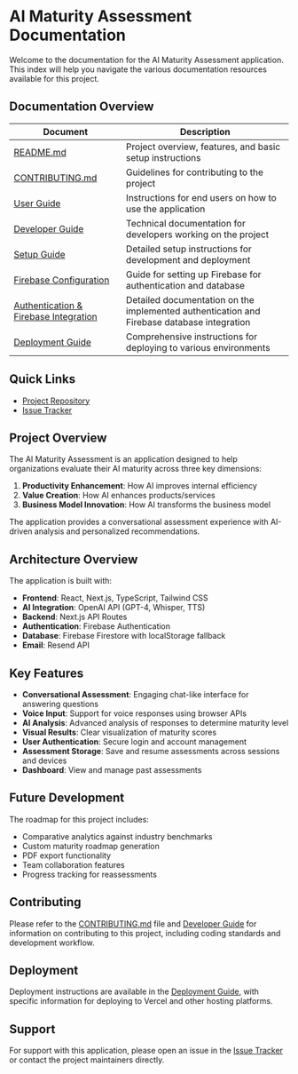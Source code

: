 # AI Maturity Assessment Documentation

Welcome to the documentation for the AI Maturity Assessment application. This index will help you navigate the various documentation resources available for this project.

## Documentation Overview

| Document | Description |
|----------|-------------|
| [README.md](../README.md) | Project overview, features, and basic setup instructions |
| [CONTRIBUTING.md](../CONTRIBUTING.md) | Guidelines for contributing to the project |
| [User Guide](user-guide.md) | Instructions for end users on how to use the application |
| [Developer Guide](developer-guide.md) | Technical documentation for developers working on the project |
| [Setup Guide](setup-guide.md) | Detailed setup instructions for development and deployment |
| [Firebase Configuration](firebase-config.md) | Guide for setting up Firebase for authentication and database |
| [Authentication & Firebase Integration](auth-firebase-guide.md) | Detailed documentation on the implemented authentication and Firebase database integration |
| [Deployment Guide](deployment-guide.md) | Comprehensive instructions for deploying to various environments |

## Quick Links

- [Project Repository](https://github.com/amirelion/ai-maturity-app)
- [Issue Tracker](https://github.com/amirelion/ai-maturity-app/issues)

## Project Overview

The AI Maturity Assessment is an application designed to help organizations evaluate their AI maturity across three key dimensions:

1. **Productivity Enhancement**: How AI improves internal efficiency
2. **Value Creation**: How AI enhances products/services
3. **Business Model Innovation**: How AI transforms the business model

The application provides a conversational assessment experience with AI-driven analysis and personalized recommendations.

## Architecture Overview

The application is built with:

- **Frontend**: React, Next.js, TypeScript, Tailwind CSS
- **AI Integration**: OpenAI API (GPT-4, Whisper, TTS)
- **Backend**: Next.js API Routes
- **Authentication**: Firebase Authentication
- **Database**: Firebase Firestore with localStorage fallback
- **Email**: Resend API

## Key Features

- **Conversational Assessment**: Engaging chat-like interface for answering questions
- **Voice Input**: Support for voice responses using browser APIs
- **AI Analysis**: Advanced analysis of responses to determine maturity level
- **Visual Results**: Clear visualization of maturity scores
- **User Authentication**: Secure login and account management
- **Assessment Storage**: Save and resume assessments across sessions and devices
- **Dashboard**: View and manage past assessments

## Future Development

The roadmap for this project includes:

- Comparative analytics against industry benchmarks
- Custom maturity roadmap generation
- PDF export functionality
- Team collaboration features
- Progress tracking for reassessments

## Contributing

Please refer to the [CONTRIBUTING.md](../CONTRIBUTING.md) file and [Developer Guide](developer-guide.md) for information on contributing to this project, including coding standards and development workflow.

## Deployment

Deployment instructions are available in the [Deployment Guide](deployment-guide.md), with specific information for deploying to Vercel and other hosting platforms.

## Support

For support with this application, please open an issue in the [Issue Tracker](https://github.com/amirelion/ai-maturity-app/issues) or contact the project maintainers directly.
